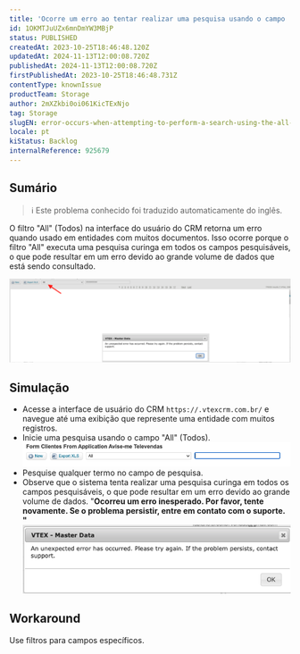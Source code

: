 ```yaml
---
title: 'Ocorre um erro ao tentar realizar uma pesquisa usando o campo ''All'' na interface do usuário do VTEX CRM'
id: 1OKMTJuUZx6mnDmYW3MBjP
status: PUBLISHED
createdAt: 2023-10-25T18:46:48.120Z
updatedAt: 2024-11-13T12:00:08.720Z
publishedAt: 2024-11-13T12:00:08.720Z
firstPublishedAt: 2023-10-25T18:46:48.731Z
contentType: knownIssue
productTeam: Storage
author: 2mXZkbi0oi061KicTExNjo
tag: Storage
slugEN: error-occurs-when-attempting-to-perform-a-search-using-the-all-field-in-vtex-crm-ui
locale: pt
kiStatus: Backlog
internalReference: 925679
---
```


## Sumário

>ℹ️ Este problema conhecido foi traduzido automaticamente do inglês.


O filtro "All" (Todos) na interface do usuário do CRM retorna um erro quando usado em entidades com muitos documentos. Isso ocorre porque o filtro "All" executa uma pesquisa curinga em todos os campos pesquisáveis, o que pode resultar em um erro devido ao grande volume de dados que está sendo consultado.

 ![](https://raw.githubusercontent.com/vtexdocs/known-issues/refs/heads/main/docs/pt/known-issues/Storage/ocorre-um-erro-ao-tentar-realizar-uma-pesquisa-usando-o-campo-all-na-interface-do-usuario-do-vtex-crm_1.png)

## Simulação



- Acesse a interface de usuário do CRM `https://.vtexcrm.com.br/` e navegue até uma exibição que represente uma entidade com muitos registros.
- Inicie uma pesquisa usando o campo "All" (Todos). ![](https://raw.githubusercontent.com/vtexdocs/known-issues/refs/heads/main/docs/pt/known-issues/Storage/ocorre-um-erro-ao-tentar-realizar-uma-pesquisa-usando-o-campo-all-na-interface-do-usuario-do-vtex-crm_2.png)
- Pesquise qualquer termo no campo de pesquisa.
- Observe que o sistema tenta realizar uma pesquisa curinga em todos os campos pesquisáveis, o que pode resultar em um erro devido ao grande volume de dados.
"**Ocorreu um erro inesperado. Por favor, tente novamente. Se o problema persistir, entre em contato com o suporte. "**![](https://raw.githubusercontent.com/vtexdocs/known-issues/refs/heads/main/docs/pt/known-issues/Storage/ocorre-um-erro-ao-tentar-realizar-uma-pesquisa-usando-o-campo-all-na-interface-do-usuario-do-vtex-crm_3.png)



## Workaround


Use filtros para campos específicos.

